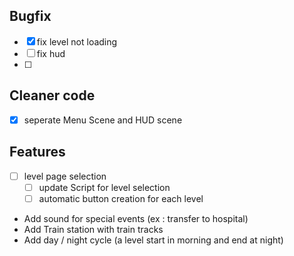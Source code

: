 ## Bugfix

- [x] fix level not loading
- [ ] fix hud
- [ ]

## Cleaner code

- [x] seperate Menu Scene and HUD scene

## Features

- [ ] level page selection
    - [ ] update Script for level selection
    - [ ] automatic button creation for each level
- Add sound for special events (ex : transfer to hospital)
- Add Train station with train tracks
- Add day / night cycle (a level start in morning and end at night)

